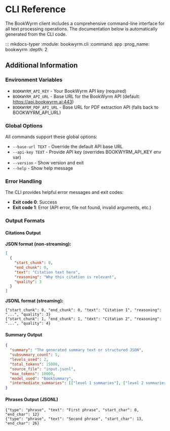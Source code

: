 # CLI Reference

The BookWyrm client includes a comprehensive command-line interface for all text processing operations. The documentation below is automatically generated from the CLI code.

::: mkdocs-typer
    :module: bookwyrm.cli
    :command: app
    :prog_name: bookwyrm
    :depth: 2

## Additional Information

### Environment Variables

- `BOOKWYRM_API_KEY` - Your BookWyrm API key (required)
- `BOOKWYRM_API_URL` - Base URL for the BookWyrm API (default: https://api.bookwyrm.ai:443)
- `BOOKWYRM_PDF_API_URL` - Base URL for PDF extraction API (falls back to BOOKWYRM_API_URL)

### Global Options

All commands support these global options:

- `--base-url TEXT` - Override the default API base URL
- `--api-key TEXT` - Provide API key (overrides BOOKWYRM_API_KEY env var)
- `--version` - Show version and exit
- `--help` - Show help message

### Error Handling

The CLI provides helpful error messages and exit codes:

- **Exit code 0**: Success
- **Exit code 1**: Error (API error, file not found, invalid arguments, etc.)

### Output Formats

#### Citations Output

**JSON format (non-streaming):**
```json
[
  {
    "start_chunk": 0,
    "end_chunk": 0,
    "text": "Citation text here",
    "reasoning": "Why this citation is relevant",
    "quality": 3
  }
]
```

**JSONL format (streaming):**
```jsonl
{"start_chunk": 0, "end_chunk": 0, "text": "Citation 1", "reasoning": "...", "quality": 3}
{"start_chunk": 1, "end_chunk": 1, "text": "Citation 2", "reasoning": "...", "quality": 4}
```

#### Summary Output

```json
{
  "summary": "The generated summary text or structured JSON",
  "subsummary_count": 5,
  "levels_used": 2,
  "total_tokens": 15000,
  "source_file": "input.jsonl",
  "max_tokens": 10000,
  "model_used": "BookSummary",
  "intermediate_summaries": [["level 1 summaries"], ["level 2 summaries"]]
}
```

#### Phrases Output (JSONL)

```jsonl
{"type": "phrase", "text": "First phrase", "start_char": 0, "end_char": 12}
{"type": "phrase", "text": "Second phrase", "start_char": 13, "end_char": 26}
```
